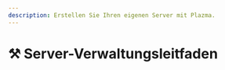 ```yaml
---
description: Erstellen Sie Ihren eigenen Server mit Plazma.
---
```


# ⚒️ Server-Verwaltungsleitfaden
